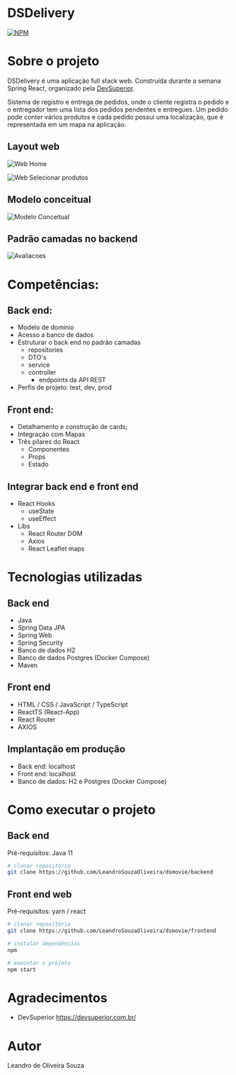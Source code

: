 # DSDelivery
[![NPM](https://img.shields.io/npm/l/react)](https://github.com/LeandroOliveiraSouza/DSDelivery/blob/main/LICENSE) 

# Sobre o projeto
DSDelivery é uma aplicação full stack web. Construída durante a semana Spring React, organizado pela [DevSuperior](https://devsuperior.com "Site da DevSuperior").

Sistema de registro e entrega de pedidos, onde o cliente registra o pedido e o entregador tem uma lista dos pedidos pendentes e entregues. Um pedido pode conter vários produtos e cada pedido possui uma localização, que é representada em um mapa na aplicação. 

## Layout web
![Web Home](https://github.com/LeandroOliveiraSouza/assets/blob/main/dsdelivery-home.png)

![Web Selecionar produtos](https://github.com/LeandroOliveiraSouza/assets/blob/main/dsdelivery-produtos.png)

## Modelo conceitual
![Modelo Conceitual](https://github.com/LeandroOliveiraSouza/assets/blob/main/dsdelivery-modelo-conceitual.png)

## Padrão camadas no backend
![Avaliacoes](https://github.com/LeandroOliveiraSouza/assets/blob/main/backend-camadas.png)

# Competências:
## Back end:
- Modelo de domínio
- Acesso a banco de dados
- Estruturar o back end no padrão camadas
  - repositories
  - DTO's
  - service
  - controller
    - endpoints da API REST
- Perfis de projeto: test, dev, prod


## Front end:
- Detalhamento e construção de cards;
- Integração com Mapas
- Três pilares do React
  - Componentes
  - Props
  - Estado

## Integrar back end e front end
- React Hooks
  - useState
  - useEffect
- Libs
  - React Router DOM
  - Axios
  - React Leaflet maps

# Tecnologias utilizadas
## Back end
- Java
- Spring Data JPA
- Spring Web
- Spring Security
- Banco de dados H2
- Banco de dados Postgres (Docker Compose)
- Maven
## Front end
- HTML / CSS / JavaScript / TypeScript
- ReactTS (React-App)
- React Router
- AXIOS

## Implantação em produção
- Back end: localhost
- Front end: localhost
- Banco de dados: H2 e Postgres (Docker Compose)

# Como executar o projeto

## Back end
Pré-requisitos: Java 11

```bash
# clonar repositório
git clone https://github.com/LeandroSouzaOliveira/dsmovie/backend
```

## Front end web
Pré-requisitos: yarn / react

```bash
# clonar repositório
git clone https://github.com/LeandroSouzaOliveira/dsmovie/frontend

# instalar dependências
npm

# executar o projeto
npm start
```

# Agradecimentos
- DevSuperior https://devsuperior.com.br/

# Autor
Leandro de Oliveira Souza

